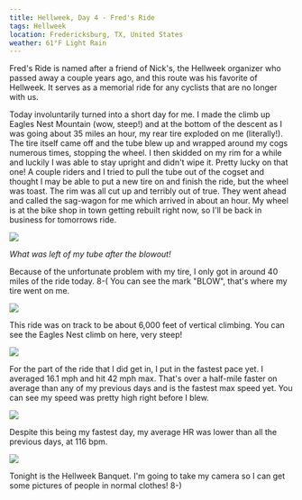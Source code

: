 ```yaml
---
title: Hellweek, Day 4 - Fred's Ride
tags: Hellweek
location: Fredericksburg, TX, United States
weather: 61°F Light Rain
---
```


Fred's Ride is named after a friend of Nick's, the Hellweek organizer who passed away a couple years ago, and this route was his favorite of Hellweek. It serves as a memorial ride for any cyclists that are no longer with us.

Today involuntarily turned into a short day for me. I made the climb up Eagles Nest Mountain (wow, steep!) and at the bottom of the descent as I was going about 35 miles an hour, my rear tire exploded on me (literally!). The tire itself came off and the tube blew up and wrapped around my cogs numerous times, stopping the wheel. I then skidded on my rim for a while and luckily I was able to stay upright and didn't wipe it. Pretty lucky on that one! A couple riders and I tried to pull the tube out of the cogset and thought I may be able to put a new tire on and finish the ride, but the wheel was toast. The rim was all cut up and terribly out of true. They went ahead and called the sag-wagon for me which arrived in about an hour. My wheel is at the bike shop in town getting rebuilt right now, so I'll be back in business for tomorrows ride.

![](photos/395e6accb39c2c022fbd43a2ba8701f7.jpeg "")

_What was left of my tube after the blowout!_

Because of the unfortunate problem with my tire, I only got in around 40 miles of the ride today. 8-( You can see the mark "BLOW", that's where my tire went on me.

![](photos/d03e9515295b9ca6fc7f8f75a3f9bf67.jpeg "")

This ride was on track to be about 6,000 feet of vertical climbing. You can see the Eagles Nest climb on here, very steep!

![](photos/5063ac42adc88f3c0db5a58613924e0e.jpeg "")

For the part of the ride that I did get in, I put in the fastest pace yet. I averaged 16.1 mph and hit 42 mph max. That's over a half-mile faster on average than any of my previous days and is the fastest max speed yet. You can see my speed was pretty high right before I blew.

![](photos/80273fb6a5d470b186061b57373b5027.jpeg "")

Despite this being my fastest day, my average HR was lower than all the previous days, at 116 bpm.

![](photos/eaa0d76758d5dd3539bb7d192fa9cd5d.jpeg "")

Tonight is the Hellweek Banquet. I'm going to take my camera so I can get some pictures of people in normal clothes! 8-)
